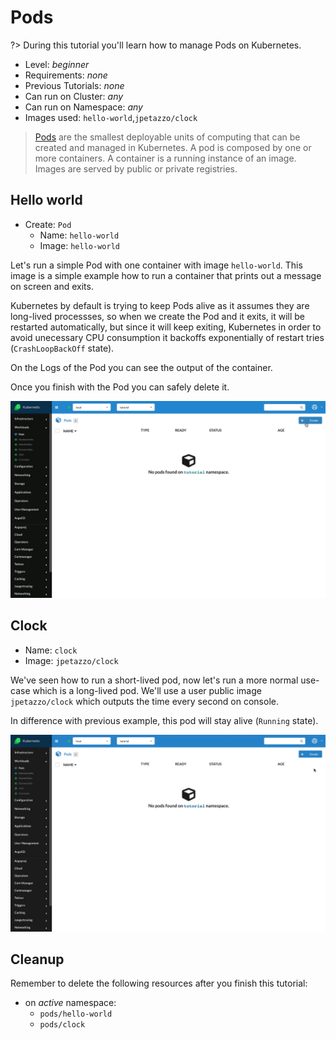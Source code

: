# Pods

?> During this tutorial you'll learn how to manage Pods on Kubernetes.

* Level: *beginner*
* Requirements: *none*
* Previous Tutorials: *none*
* Can run on Cluster: *any*
* Can run on Namespace: *any*
* Images used: `hello-world`,`jpetazzo/clock`

> [Pods](https://kubernetes.io/docs/concepts/workloads/pods/pod/) are the smallest deployable units of computing that can be created and managed in Kubernetes. A pod is composed by one or more containers. A container is a running instance of an image. Images are served by public or private registries.

## Hello world

* Create: `Pod`
  * Name: `hello-world`
  * Image: `hello-world`

Let's run a simple Pod with one container with image `hello-world`. This image is a simple example how to run a container that prints out a message on screen and exits.

Kubernetes by default is trying to keep Pods alive as it assumes they are long-lived processses, so when we create the Pod and it exits, it will be restarted automatically, but since it will keep exiting, Kubernetes in order to avoid unecessary CPU consumption it backoffs exponentially of restart tries (`CrashLoopBackOff` state).

On the Logs of the Pod you can see the output of the container.

Once you finish with the Pod you can safely delete it.

![Hello world Pod](images/pods-hello-world.gif)

## Clock

* Name: `clock`
* Image: `jpetazzo/clock`

We've seen how to run a short-lived pod, now let's run a more normal use-case which is a long-lived pod. We'll use a user public image `jpetazzo/clock` which outputs the time every second on console.

In difference with previous example, this pod will stay alive (`Running` state).

![Clock Pod](images/pods-clock.gif)

## Cleanup

Remember to delete the following resources after you finish this tutorial:

* on _active_ namespace:
  * `pods/hello-world`
  * `pods/clock`